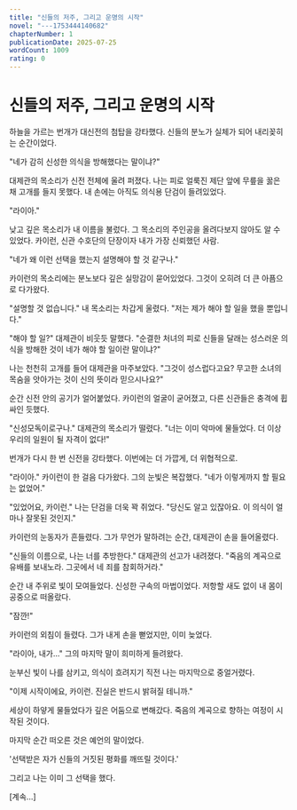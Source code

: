 ```yaml
---
title: "신들의 저주, 그리고 운명의 시작"
novel: "---1753444140682"
chapterNumber: 1
publicationDate: 2025-07-25
wordCount: 1009
rating: 0
---
```


# 신들의 저주, 그리고 운명의 시작

하늘을 가르는 번개가 대신전의 첨탑을 강타했다. 신들의 분노가 실체가 되어 내리꽂히는 순간이었다.

"네가 감히 신성한 의식을 방해했다는 말이냐?"

대제관의 목소리가 신전 전체에 울려 퍼졌다. 나는 피로 얼룩진 제단 앞에 무릎을 꿇은 채 고개를 들지 못했다. 내 손에는 아직도 의식용 단검이 들려있었다.

"라이아." 

낮고 깊은 목소리가 내 이름을 불렀다. 그 목소리의 주인공을 올려다보지 않아도 알 수 있었다. 카이런, 신관 수호단의 단장이자 내가 가장 신뢰했던 사람.

"네가 왜 이런 선택을 했는지 설명해야 할 것 같구나."

카이런의 목소리에는 분노보다 깊은 실망감이 묻어있었다. 그것이 오히려 더 큰 아픔으로 다가왔다.

"설명할 것 없습니다." 내 목소리는 차갑게 울렸다. "저는 제가 해야 할 일을 했을 뿐입니다."

"해야 할 일?" 대제관이 비웃듯 말했다. "순결한 처녀의 피로 신들을 달래는 성스러운 의식을 방해한 것이 네가 해야 할 일이란 말이냐?"

나는 천천히 고개를 들어 대제관을 마주보았다. "그것이 성스럽다고요? 무고한 소녀의 목숨을 앗아가는 것이 신의 뜻이라 믿으시나요?"

순간 신전 안의 공기가 얼어붙었다. 카이런의 얼굴이 굳어졌고, 다른 신관들은 충격에 휩싸인 듯했다.

"신성모독이로구나." 대제관의 목소리가 떨렸다. "너는 이미 악마에 물들었다. 더 이상 우리의 일원이 될 자격이 없다!"

번개가 다시 한 번 신전을 강타했다. 이번에는 더 가깝게, 더 위협적으로.

"라이아." 카이런이 한 걸음 다가왔다. 그의 눈빛은 복잡했다. "네가 이렇게까지 할 필요는 없었어."

"있었어요, 카이런." 나는 단검을 더욱 꽉 쥐었다. "당신도 알고 있잖아요. 이 의식이 얼마나 잘못된 것인지."

카이런의 눈동자가 흔들렸다. 그가 무언가 말하려는 순간, 대제관이 손을 들어올렸다.

"신들의 이름으로, 나는 너를 추방한다." 대제관의 선고가 내려졌다. "죽음의 계곡으로 유배를 보내노라. 그곳에서 네 죄를 참회하거라."

순간 내 주위로 빛이 모여들었다. 신성한 구속의 마법이었다. 저항할 새도 없이 내 몸이 공중으로 떠올랐다.

"잠깐!" 

카이런의 외침이 들렸다. 그가 내게 손을 뻗었지만, 이미 늦었다. 

"라이아, 내가..." 그의 마지막 말이 희미하게 들려왔다.

눈부신 빛이 나를 삼키고, 의식이 흐려지기 직전 나는 마지막으로 중얼거렸다.

"이제 시작이에요, 카이런. 진실은 반드시 밝혀질 테니까."

세상이 하얗게 물들었다가 깊은 어둠으로 변해갔다. 죽음의 계곡으로 향하는 여정이 시작된 것이다.

마지막 순간 떠오른 것은 예언의 말이었다.

'선택받은 자가 신들의 거짓된 평화를 깨뜨릴 것이다.'

그리고 나는 이미 그 선택을 했다.

[계속...]